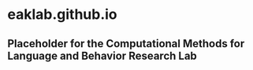# eaklab.github.io
## Placeholder for the Computational Methods for Language and Behavior Research Lab
